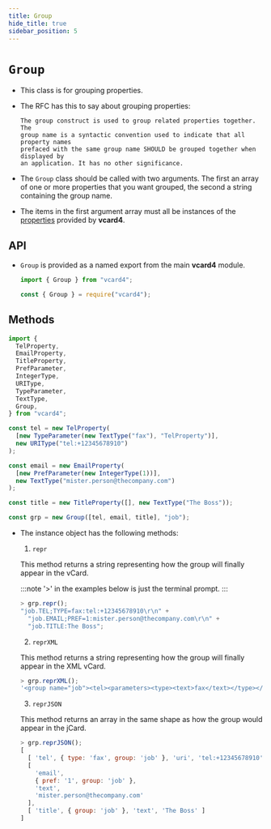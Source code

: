```yaml
---
title: Group
hide_title: true
sidebar_position: 5
---
```


# `Group`

- This class is for grouping properties.

- The RFC has this to say about grouping properties:

  ```
  The group construct is used to group related properties together.  The
  group name is a syntactic convention used to indicate that all property names
  prefaced with the same group name SHOULD be grouped together when displayed by
  an application. It has no other significance.

  ```

- The `Group` class should be called with two arguments. The first an array of
  one or more properties that you want grouped, the second a string containing
  the group name.

- The items in the first argument array must all be instances of the
  [properties](/documentation/properties/intro) provided by **vcard4**.

## API

- `Group` is provided as a named export from the main **vcard4** module.

  ```js title=ESM
  import { Group } from "vcard4";
  ```

  ```js title=commonjs
  const { Group } = require("vcard4");
  ```

## Methods

```js
import {
  TelProperty,
  EmailProperty,
  TitleProperty,
  PrefParameter,
  IntegerType,
  URIType,
  TypeParameter,
  TextType,
  Group,
} from "vcard4";

const tel = new TelProperty(
  [new TypeParameter(new TextType("fax"), "TelProperty")],
  new URIType("tel:+12345678910")
);

const email = new EmailProperty(
  [new PrefParameter(new IntegerType(1))],
  new TextType("mister.person@thecompany.com")
);

const title = new TitleProperty([], new TextType("The Boss"));

const grp = new Group([tel, email, title], "job");
```

- The instance object has the following methods:

  1. `repr`

  This method returns a string representing how the group will finally appear
  in the vCard.

  :::note
  '>' in the examples below is just the terminal prompt.
  :::

  ```js
  > grp.repr();
  "job.TEL;TYPE=fax:tel:+12345678910\r\n" +
    "job.EMAIL;PREF=1:mister.person@thecompany.com\r\n" +
    "job.TITLE:The Boss";
  ```

  2. `reprXML`

  This method returns a string representing how the group will finally appear
  in the XML vCard.

  ```js
  > grp.reprXML();
  '<group name="job"><tel><parameters><type><text>fax</text></type></parameters><uri>tel:+12345678910</uri></tel><email><parameters><pref><integer>1</integer></pref></parameters><text>mister.person@thecompany.com</text></email><title><text>The Boss</text></title></group>'
  ```

  3. `reprJSON`

  This method returns an array in the same shape as how the group would appear
  in the jCard.

  ```js
  > grp.reprJSON();
  [
    [ 'tel', { type: 'fax', group: 'job' }, 'uri', 'tel:+12345678910' ],
    [
      'email',
      { pref: '1', group: 'job' },
      'text',
      'mister.person@thecompany.com'
    ],
    [ 'title', { group: 'job' }, 'text', 'The Boss' ]
  ]
  ```
